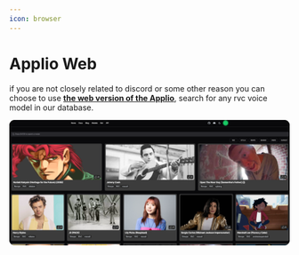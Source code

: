 ```yaml
---
icon: browser
---
```


# Applio Web

if you are not closely related to discord or some other reason you can choose to use **[the web version of the Applio](https://applio.org/)**, search for any rvc voice model in our database.

![](/assets/Applio_Website.png)

